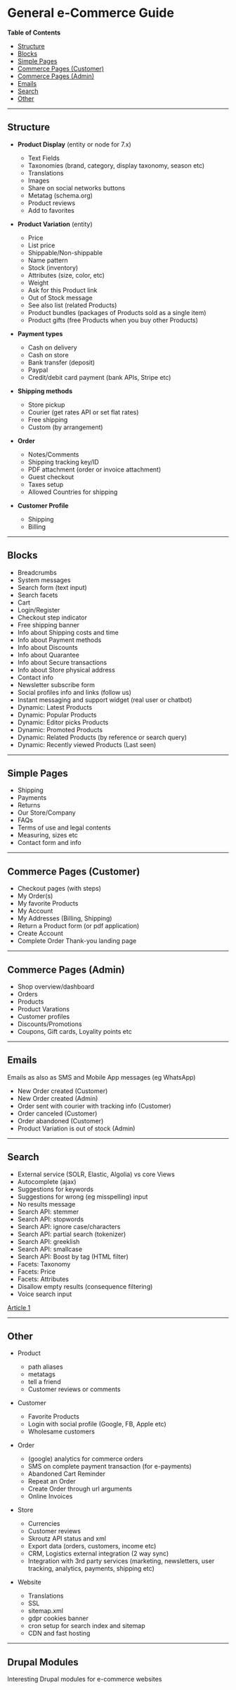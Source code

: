 # General e-Commerce Guide

**Table of Contents**
- [Structure](#structure)
- [Blocks](#blocks)
- [Simple Pages](#simple-pages)
- [Commerce Pages (Customer)](#commerce-pages-customer)
- [Commerce Pages (Admin)](#commerce-pages-admin)
- [Emails](#emails)
- [Search](#search)
- [Other](#other)

---

## Structure

- **Product Display** (entity or node for 7.x)
  - Text Fields
  - Taxonomies (brand, category, display taxonomy, season etc)
  - Translations
  - Images
  - Share on social networks buttons
  - Metatag (schema.org)
  - Product reviews
  - Add to favorites
 
- **Product Variation** (entity)
  - Price
  - List price
  - Shippable/Non-shippable
  - Name pattern
  - Stock (inventory)
  - Attributes (size, color, etc)
  - Weight
  - Ask for this Product link
  - Out of Stock message
  - See also list (related Products)
  - Product bundles (packages of Products sold as a single item)
  - Product gifts (free Products when you buy other Products)
 
- **Payment types**
  - Cash on delivery
  - Cash on store
  - Bank transfer (deposit)
  - Paypal
  - Credit/debit card payment (bank APIs, Stripe etc)

- **Shipping methods**
  - Store pickup
  - Courier (get rates API or set flat rates)
  - Free shipping
  - Custom (by arrangement)

- **Order**
  - Notes/Comments
  - Shipping tracking key/ID
  - PDF attachment (order or invoice attachment)
  - Guest checkout
  - Taxes setup
  - Allowed Countries for shipping

- **Customer Profile**
  - Shipping
  - Billing

---

## Blocks
- Breadcrumbs
- System messages
- Search form (text input)
- Search facets
- Cart
- Login/Register
- Checkout step indicator
- Free shipping banner
- Info about Shipping costs and time
- Info about Payment methods
- Info about Discounts
- Info about Quarantee
- Info about Secure transactions
- Info about Store physical address
- Contact info
- Newsletter subscribe form
- Social profiles info and links (follow us)
- Instant messaging and support widget (real user or chatbot)
- Dynamic: Latest Products
- Dynamic: Popular Products
- Dynamic: Editor picks Products
- Dynamic: Promoted Products
- Dynamic: Related Products (by reference or search query)
- Dynamic: Recently viewed Products (Last seen)

---

## Simple Pages
- Shipping
- Payments
- Returns
- Our Store/Company
- FAQs
- Terms of use and legal contents
- Measuring, sizes etc
- Contact form and info

---

## Commerce Pages (Customer)
- Checkout pages (with steps)
- My Order(s)
- My favorite Products
- My Account
- My Addresses (Billing, Shipping)
- Return a Product form (or pdf application)
- Create Account
- Complete Order Thank-you landing page

---

## Commerce Pages (Admin)
- Shop overview/dashboard
- Orders
- Products
- Product Varations
- Customer profiles
- Discounts/Promotions
- Coupons, Gift cards, Loyality points etc

---

## Emails
Emails as also as SMS and Mobile App messages (eg WhatsApp)

- New Order created (Customer)
- New Order created (Admin)
- Order sent with courier with tracking info (Customer)
- Order canceled (Customer)
- Order abandoned (Customer)
- Product Variation is out of stock (Admin)

---

## Search
- External service (SOLR, Elastic, Algolia) vs core Views
- Autocomplete (ajax)
- Suggestions for keywords
- Suggestions for wrong (eg misspelling) input
- No results message
- Search API: stemmer
- Search API: stopwords
- Search API: ignore case/characters
- Search API: partial search (tokenizer)
- Search API: greeklish
- Search API: smallcase
- Search API: Boost by tag (HTML filter)
- Facets: Taxonomy
- Facets: Price
- Facets: Attributes
- Disallow empty results (consequence filtering)
- Voice search input

[Article 1](https://www.easternstandard.com/node/1049)

---

## Other
- Product
  - path aliases
  - metatags
  - tell a friend
  - Customer reviews or comments
  
- Customer
  - Favorite Products
  - Login with social profile (Google, FB, Apple etc)
  - Wholesame customers

- Order
  - (google) analytics for commerce orders
  - SMS on complete payment transaction (for e-payments)
  - Abandoned Cart Reminder
  - Repeat an Order
  - Create Order through url arguments
  - Online Invoices

- Store
  - Currencies
  - Customer reviews
  - Skroutz API status and xml
  - Export data (orders, customers, income etc)
  - CRM, Logistics external integration (2 way sync)
  - Integration with 3rd party services (marketing, newsletters, user tracking, analytics, payments, shipping etc)

- Website
  - Translations
  - SSL
  - sitemap.xml
  - gdpr cookies banner
  - cron setup for search index and sitemap
  - CDN and fast hosting

---

## Drupal Modules
Interesting Drupal modules for e-commerce websites
